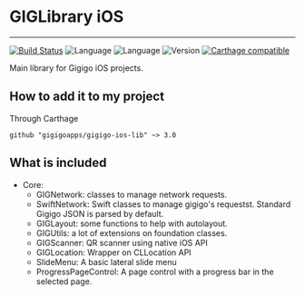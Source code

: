 # GIGLibrary iOS

----

[![Build Status](https://travis-ci.org/gigigoapps/gigigo-ios-lib.svg?branch=master)](https://travis-ci.org/gigigoapps/gigigo-ios-lib)
![Language](https://img.shields.io/badge/Language-Objective--C-orange.svg)
![Language](https://img.shields.io/badge/Language-Swift-orange.svg)
![Version](https://img.shields.io/badge/version-3.0-blue.svg)
[![Carthage compatible](https://img.shields.io/badge/Carthage-compatible-4BC51D.svg?style=flat)](https://github.com/Carthage/Carthage)


Main library for Gigigo iOS projects.


## How to add it to my project

Through Carthage

```
github "gigigoapps/gigigo-ios-lib" ~> 3.0
```


## What is included

- Core:
	- GIGNetwork: classes to manage network requests.
	- SwiftNetwork: Swift classes to manage gigigo's requestst. Standard Gigigo JSON is parsed by default.
	- GIGLayout: some functions to help with autolayout.
	- GIGUtils: a lot of extensions on foundation classes.
	- GIGScanner: QR scanner using native iOS API
	- GIGLocation: Wrapper on CLLocation API
	- SlideMenu: A basic lateral slide menu
	- ProgressPageControl: A page control with a progress bar in the selected page.
